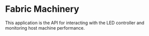 Fabric Machinery
==========================

This application is the API for interacting with the LED controller and monitoring host machine performance.
